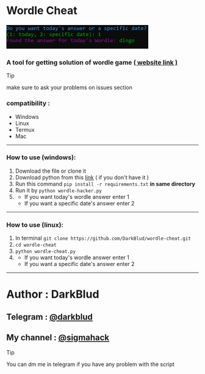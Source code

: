 # Wordle Cheat

![screenshot of script](/images/image.png)

### A tool for getting solution of wordle game [( website link )](https://www.nytimes.com)

> [!TIP]
> make sure to ask your problems on issues section

### compatibility  : 
  - Windows
  - Linux
  - Termux
  - Mac 
-------------------
### How to use (windows): 
  1. Download the file or clone it
  2. Download python from this [link](https://www.python.org/) ( if you don't have it )
  3. Run this command ```pip install -r requirements.txt```  **in same directory**
  4. Run it by ``` python wordle-hacker.py ```
  5.  - If you want today's wordle answer enter 1 
      - If you want a specific date's answer enter 2
-------------------
### How to use (linux):
  1. In terminal ```git clone https://github.com/DarkBlud/wordle-cheat.git ```
  2. ``` cd wordle-cheat ```
  3. ``` python wordle-cheat.py ```
  4.  - If you want today's wordle answer enter 1 
      - If you want a specific date's answer enter 2
-------------------
# Author : DarkBlud
## Telegram : [@darkblud](https://t.me/darkblud)
## My channel : [@sigmahack](https://t.me/sigmahack) 
> [!TIP]
> You can dm me in telegram if you have any problem with the script

